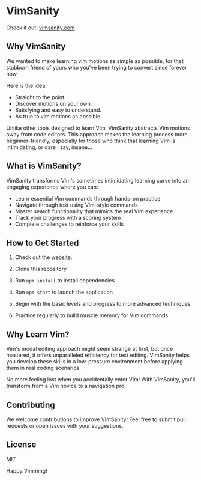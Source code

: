 # VimSanity

Check it out: [vimsanity.com](https://www.vimsanity.com)

## Why VimSanity

We wanted to make learning vim motions as simple as possible, for that stubborn friend of yours who you've been trying to convert since forever now.

Here is the idea:

- Straight to the point.
- Discover motions on your own.
- Satisfying and easy to understand.
- As true to vim motions as possible.

Unlike other tools designed to learn Vim, VimSanity abstracts Vim motions away from code editors. This approach makes the learning process more beginner-friendly, especially for those who think that learning Vim is intimidating, or dare I say, insane...

## What is VimSanity?

VimSanity transforms Vim's sometimes intimidating learning curve into an engaging experience where you can:

- Learn essential Vim commands through hands-on practice
- Navigate through text using Vim-style commands
- Master search functionality that mimics the real Vim experience
- Track your progress with a scoring system
- Complete challenges to reinforce your skills

## How to Get Started

1. Check out the [website](https://vimsanity.com).

1. Clone this repository
1. Run `npm install` to install dependencies
1. Run `npm start` to launch the application
1. Begin with the basic levels and progress to more advanced techniques
1. Practice regularly to build muscle memory for Vim commands

## Why Learn Vim?

Vim's modal editing approach might seem strange at first, but once mastered, it offers unparalleled efficiency for text editing. VimSanity helps you develop these skills in a low-pressure environment before applying them in real coding scenarios.

No more feeling lost when you accidentally enter Vim! With VimSanity, you'll transform from a Vim novice to a navigation pro.

## Contributing

We welcome contributions to improve VimSanity! Feel free to submit pull requests or open issues with your suggestions.

## License

MIT

Happy Vimming!
